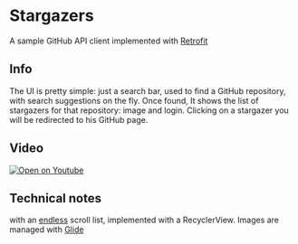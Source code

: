 # Stargazers

A sample GitHub API client implemented with [Retrofit](http://square.github.io/retrofit/)

## Info
The UI is pretty simple: just a search bar, used to find a GitHub repository, with search suggestions on the fly. 
Once found, It shows the list of stargazers for that repository: image and login. Clicking on a stargazer you will be redirected to his GitHub page. 

## Video
[![Open on Youtube](https://img.youtube.com/vi/qh-C3q0vrl4/2.jpg)](https://youtu.be/qh-C3q0vrl4)

## Technical notes
with an [endless](https://github.com/codepath/android_guides/wiki/Endless-Scrolling-with-AdapterViews-and-RecyclerView) scroll list, implemented with a RecyclerView. Images are managed with [Glide](https://github.com/bumptech/glide)

